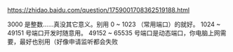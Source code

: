 <https://zhidao.baidu.com/question/1759001708362519188.html>

3000 是整数……真没其它意义。别用 0 ~ 1023 （常用端口）的就好。
1024 ~ 49151 号端口开发时随意用。
49152 ~ 65535 号端口是动态端口，你电脑上网需要，最好也别用（好像申请监听都会失败